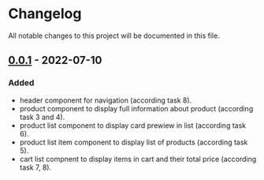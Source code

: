 # Changelog
All notable changes to this project will be documented in this file.

## [0.0.1] - 2022-07-10
### Added
- header component for navigation (according task 8).
- product component to display full information about product (according task 3 and 4). 
- product list component to display card prewiew in list (according task 6).
- product list item component to display list of products (according task 5).
- cart list compnent to display items in cart and their total price (according task 7, 8).

[0.0.1]: https://github.com/illiaZakharov/Angular-34/tree/hw1
